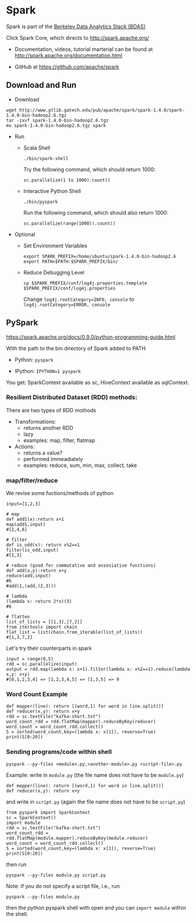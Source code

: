 
# Spark

Spark is part of the [Berkeley Data Analytics Stack (BDAS)](https://amplab.cs.berkeley.edu/software/)

Click Spark Core, which directs to http://spark.apache.org/

* Documentation, videos, tutorial marterial can be found  at http://spark.apache.org/documentation.html

* GitHub at https://github.com/apache/spark

## Download and Run

* Download
```
wget http://www.gtlib.gatech.edu/pub/apache/spark/spark-1.4.0/spark-1.4.0-bin-hadoop2.6.tgz
tar -zxvf spark-1.4.0-bin-hadoop2.6.tgz
mv spark-1.4.0-bin-hadoop2.6.tgz spark
```

* Run
  * Scala Shell

    ```
    ./bin/spark-shell
    ```
    
    Try the following command, which should return 1000:
    
    ```
    sc.parallelize(1 to 1000).count()
    ```

  * Interactive Python Shell

    ```
    ./bin/pyspark
    ```
    
    Run the following command, which should also return 1000:
    
    ```
    sc.parallelize(range(1000)).count()
    ```

* Optional

  * Set Environment Variables
    ```
    export SPARK_PREFIX=/home/ubuntu/spark-1.4.0-bin-hadoop2.6
    export PATH=$PATH:$SPARK_PREFIX/bin/
    ```
  
  * Reduce Debugging Level
    ```
    cp $SPARK_PREFIX/conf/log4j.properties.template $SPARK_PREFIX/conf/log4j.properties
    ```
    Change `log4j.rootCategory=INFO, console` to `log4j.rootCategory=ERROR, console`

## PySpark

https://spark.apache.org/docs/0.9.0/python-programming-guide.html

With the path to the bin directory of Spark added to PATH

* Python: `pyspark`

* IPython: `IPYTHON=1 pyspark`

You get: SparkContext available as sc, HiveContext available as sqlContext.

### Resilient Distributed Dataset (RDD) methods:

There are two types of RDD mothods
* Transformations: 
   * returns another RDD
   * lazy
   * examples: map, filter, flatmap
* Actions: 
   * returns a value?
   * performed immeadiately
   * examples: reduce, sum, min, max, collect, take

### map/filter/reduce

We revise some fuctions/methods of python
```
input=[1,2,3]

# map
def add1(x):return x+1
map(add1,input) 
#[2,4,6]

# filter
def is_odd(x): return x%2==1
filter(is_odd,input)
#[1,3]

# reduce (good for commutative and assosiative functions)
def add(x,y):return x+y
reduce(add,input)
#6
#add(1,(add,(2,3)))

# lambda
(lambda x: return 2*x)(3)
#6

# flatten
list_of_lists = [[1,3],[7,2]]
from itertools import chain
flat_list = list(chain.from_iterable(list_of_lists))
#[1,3,7,2]

```

Let's try their counterparts in spark
```
input = range(0,5)
rdd = sc.parallelize(input)
output = rdd.map(lambda x: x+1).filter(lambda x: x%2==1).reduce(lambda x,y: x+y)
#[0,1,2,3,4] => [1,2,3,4,5] => [1,3,5] => 9
```

### Word Count Example
```
def mapper(line): return [(word,1) for word in line.split()]
def reducer(x,y): return x+y
rdd = sc.textFile("kafka-short.txt")
word_count_rdd = rdd.flatMap(mapper).reduceByKey(reducer)
word_count = word_count_rdd.collect()
S = sorted(word_count,key=(lambda x: x[1]), reverse=True)
print(S[0:20])
```

### Sending programs/code within shell

```
pyspark --py-files <module>.py,<another-module>.py <script-file>.py
```

Example:
write in `module.py` (the file name does not have to be `module.py`)
```
def mapper(line): return [(word,1) for word in line.split()]
def reducer(x,y): return x+y
```
and write in `script.py` (again the file name does not have to be `script.py`)
```
from pyspark import SparkContext
sc = SparkContext()
import module
rdd = sc.textFile("kafka-short.txt")
word_count_rdd = rdd.flatMap(module.mapper).reduceByKey(module.reducer)
word_count = word_count_rdd.collect()
S = sorted(word_count,key=(lambda x: x[1]), reverse=True)
print(S[0:20])
```
then run
```
pyspark --py-files module.py script.py
```

Note: if you do not specify a script file, i.e., run
```
pyspark --py-files module.py
```
then the python pyspark shell with open and 
you can `import module` within the shell.
